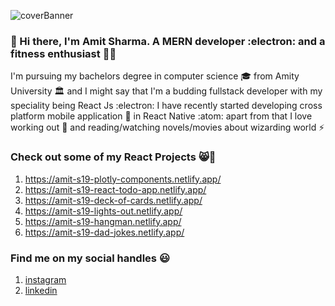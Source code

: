 ![coverBanner](https://user-images.githubusercontent.com/46066481/96243977-1a58d200-0fc3-11eb-9340-aa18eb714230.png)


### 👋 Hi there, I'm Amit Sharma. A MERN developer :electron:  and a fitness enthusiast 🏃‍♂️
I'm pursuing my bachelors degree in computer science 🎓 from Amity University 🏛️
and I might say that I'm a budding fullstack developer with my speciality being React Js :electron:
I have recently started developing cross platform mobile application :iphone: in React Native :atom: 
apart from that I love working out :running: and reading/watching novels/movies about 
wizarding world :zap:

### Check out some of my React Projects 😸🖤
1) https://amit-s19-plotly-components.netlify.app/
2) https://amit-s19-react-todo-app.netlify.app/
3) https://amit-s19-deck-of-cards.netlify.app/
4) https://amit-s19-lights-out.netlify.app/
5) https://amit-s19-hangman.netlify.app/
6) https://amit-s19-dad-jokes.netlify.app/

### Find me on my social handles :smiley:

1) [instagram](https://www.instagram.com/__.the.666.th.__)
2) [linkedin](https://www.linkedin.com/in/amit-sharma-361a39174/)
